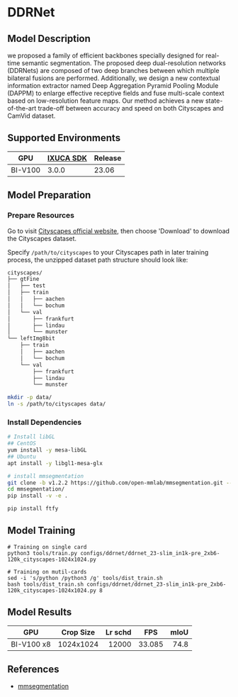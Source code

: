 # DDRNet

## Model Description

we proposed a family of efficient backbones specially designed for real-time semantic segmentation. The proposed deep
dual-resolution networks (DDRNets) are composed of two deep branches between which multiple bilateral fusions are
performed. Additionally, we design a new contextual information extractor named Deep Aggregation Pyramid Pooling Module
(DAPPM) to enlarge effective receptive fields and fuse multi-scale context based on low-resolution feature maps. Our
method achieves a new state-of-the-art trade-off between accuracy and speed on both Cityscapes and CamVid dataset.

## Supported Environments

| GPU    | [IXUCA SDK](https://gitee.com/deep-spark/deepspark#%E5%A4%A9%E6%95%B0%E6%99%BA%E7%AE%97%E8%BD%AF%E4%BB%B6%E6%A0%88-ixuca) | Release |
|--------|-----------|---------|
| BI-V100 | 3.0.0     |  23.06  |

## Model Preparation

### Prepare Resources

Go to visit [Cityscapes official website](https://www.cityscapes-dataset.com/), then choose 'Download' to download the
Cityscapes dataset.

Specify `/path/to/cityscapes` to your Cityscapes path in later training process, the unzipped dataset path structure
should look like:

```bash
cityscapes/
├── gtFine
│   ├── test
│   ├── train
│   │   ├── aachen
│   │   └── bochum
│   └── val
│       ├── frankfurt
│       ├── lindau
│       └── munster
└── leftImg8bit
    ├── train
    │   ├── aachen
    │   └── bochum
    └── val
        ├── frankfurt
        ├── lindau
        └── munster
```

```bash
mkdir -p data/
ln -s /path/to/cityscapes data/
```

### Install Dependencies

```bash
# Install libGL
## CentOS
yum install -y mesa-libGL
## Ubuntu
apt install -y libgl1-mesa-glx

# install mmsegmentation
git clone -b v1.2.2 https://github.com/open-mmlab/mmsegmentation.git --depth=1
cd mmsegmentation/
pip install -v -e .

pip install ftfy
```

## Model Training

```shell
# Training on single card
python3 tools/train.py configs/ddrnet/ddrnet_23-slim_in1k-pre_2xb6-120k_cityscapes-1024x1024.py

# Training on mutil-cards
sed -i 's/python /python3 /g' tools/dist_train.sh
bash tools/dist_train.sh configs/ddrnet/ddrnet_23-slim_in1k-pre_2xb6-120k_cityscapes-1024x1024.py 8
```

## Model Results

| GPU        | Crop Size | Lr schd | FPS    | mIoU |
|------------|-----------|--------:|--------|-----:|
| BI-V100 x8 | 1024x1024 |   12000 | 33.085 | 74.8 |

## References

- [mmsegmentation](https://github.com/open-mmlab/mmsegmentation)
